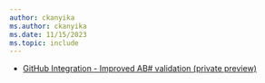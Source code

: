 ```yaml
---
author: ckanyika
ms.author: ckanyika
ms.date: 11/15/2023
ms.topic: include
---
```


- [GitHub Integration - Improved AB# validation (private preview)](#github-integration---improved-ab-validation-private-preview)